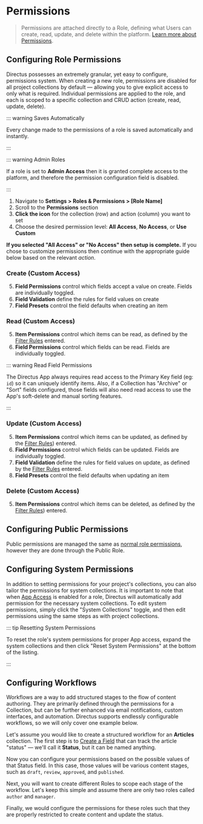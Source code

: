 # Permissions

> Permissions are attached directly to a Role, defining what Users can create, read, update, and delete within the
> platform. [Learn more about Permissions](/concepts/permissions/).

## Configuring Role Permissions

Directus possesses an extremely granular, yet easy to configure, permissions system. When creating a new role,
permissions are disabled for all project collections by default — allowing you to give explicit access to only what is
required. Individual permissions are applied to the role, and each is scoped to a specific collection and CRUD action
(create, read, update, delete).

::: warning Saves Automatically

Every change made to the permissions of a role is saved automatically and instantly.

:::

::: warning Admin Roles

If a role is set to **Admin Access** then it is granted complete access to the platform, and therefore the permission
configuration field is disabled.

:::

1. Navigate to **Settings > Roles & Permissions > [Role Name]**
2. Scroll to the **Permissions** section
3. **Click the icon** for the collection (row) and action (column) you want to set
4. Choose the desired permission level: **All Access**, **No Access**, or **Use Custom**

**If you selected "All Access" or "No Access" then setup is complete.** If you chose to customize permissions then
continue with the appropriate guide below based on the relevant _action_.

### Create (Custom Access)

5. **Field Permissions** control which fields accept a value on create. Fields are individually toggled.
6. **Field Validation** define the rules for field values on create
7. **Field Presets** control the field defaults when creating an item

### Read (Custom Access)

5. **Item Permissions** control which items can be read, as defined by the [Filter Rules](/reference/filter-rules)
   entered.
6. **Field Permissions** control which fields can be read. Fields are individually toggled.

::: warning Read Field Permissions

The Directus App always requires read access to the Primary Key field (eg: `id`) so it can uniquely identify items.
Also, if a Collection has "Archive" or "Sort" fields configured, those fields will also need read access to use the
App's soft-delete and manual sorting features.

:::

### Update (Custom Access)

5. **Item Permissions** control which items can be updated, as defined by the [Filter Rules](/reference/filter-rules))
   entered.
6. **Field Permissions** control which fields can be updated. Fields are individually toggled.
7. **Field Validation** define the rules for field values on update, as defined by the
   [Filter Rules](/reference/filter-rules) entered.
8. **Field Presets** control the field defaults when updating an item

### Delete (Custom Access)

5. **Item Permissions** control which items can be deleted, as defined by the [Filter Rules](/reference/filter-rules/))
   entered.

## Configuring Public Permissions

Public permissions are managed the same as [normal role permissions](#configuring-role-permissions), however they are
done through the Public Role.

## Configuring System Permissions

In addition to setting permissions for your project's collections, you can also tailor the permissions for system
collections. It is important to note that when [App Access](/guides/roles/#configuring-a-role) is enabled for a role,
Directus will automatically add permission for the necessary system collections. To edit system permissions, simply
click the "System Collections" toggle, and then edit permissions using the same steps as with project collections.

::: tip Resetting System Permissions

To reset the role's system permissions for proper App access, expand the system collections and then click "Reset System
Permissions" at the bottom of the listing.

:::

## Configuring Workflows

Workflows are a way to add structured stages to the flow of content authoring. They are primarily defined through the
permissions for a Collection, but can be further enhanced via email notifications, custom interfaces, and automation.
Directus supports endlessly configurable workflows, so we will only cover one example below.

Let's assume you would like to create a structured workflow for an **Articles** collection. The first step is to
[Create a Field](/guides/fields/#creating-a-field) that can track the article "status" — we'll call it **Status**, but
it can be named anything.

Now you can configure your permissions based on the possible values of that Status field. In this case, those values
will be various content stages, such as `draft`, `review`, `approved`, and `published`.

Next, you will want to create different Roles to scope each stage of the workflow. Let's keep this simple and assume
there are only two roles called `author` and `manager`.

Finally, we would configure the permissions for these roles such that they are properly restricted to create content and
update the status.
